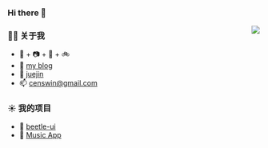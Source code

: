 ### Hi there 👋

<!--
**Censwin/censwin** is a ✨ _special_ ✨ repository because its `README.md` (this file) appears on your GitHub profile.

Here are some ideas to get you started:

- 🔭 I’m currently working on ...
- 🌱 I’m currently learning ...
- 👯 I’m looking to collaborate on ...
- 🤔 I’m looking for help with ...
- 💬 Ask me about ...
- 📫 How to reach me: ...
- 😄 Pronouns: ...
- ⚡ Fun fact: ...
-->
<img align="right" src="https://github-readme-stats.vercel.app/api?username=Censwin&show_icons=true&count_private=true&hide_border=true&cache_seconds=1900"/>

### 👨‍🚒 关于我

- 🐶  +  📷  +  🎹  +  🚲
- 🎍  [my blog](https://censwin.github.io/myblog/)
- 🔡  [juejin](https://juejin.cn/user/272334615753614/posts)
- 📫  censwin@gmail.com


### ☀️ 我的项目

- 🧰  [beetle-ui](https://github.com/Censwin/beetle-ui)
- 🎵  [Music App](https://github.com/Censwin/melodia-ts)
